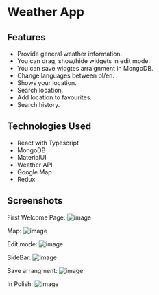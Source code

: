 # Weather App

## Features
- Provide general weather information.
- You can drag, show/hide widgets in edit mode.
- You can save widgtes arraignment in MongoDB.
- Change languages between pl/en.
- Shows your location.
- Search location.
- Add location to favourites.
- Search history.

## Technologies Used
- React with Typescript
- MongoDB
- MaterialUI
- Weather API
- Google Map
- Redux


## Screenshots

First Welcome Page:
![image](https://user-images.githubusercontent.com/50525581/137640911-8a1bbbd8-6749-483e-afaa-a83fab50899f.png)

Map:
![image](https://user-images.githubusercontent.com/50525581/137640905-27d75f85-b749-45c7-9e6c-dc394b85a91f.png)

Edit mode:
![image](https://user-images.githubusercontent.com/50525581/137640989-f279c00c-86b4-4c62-808b-9d096f89b4fd.png)

SideBar:
![image](https://user-images.githubusercontent.com/50525581/137641883-f05fbe82-4b08-44f9-a77d-c30f6962f799.png)

Save arrangment:
![image](https://user-images.githubusercontent.com/50525581/137641893-5df5d12e-1e04-4819-b556-7ff266368ae5.png)

In Polish:
![image](https://user-images.githubusercontent.com/50525581/137641974-04c5ba89-f6fe-49a8-b2b1-acea969afd6b.png)
